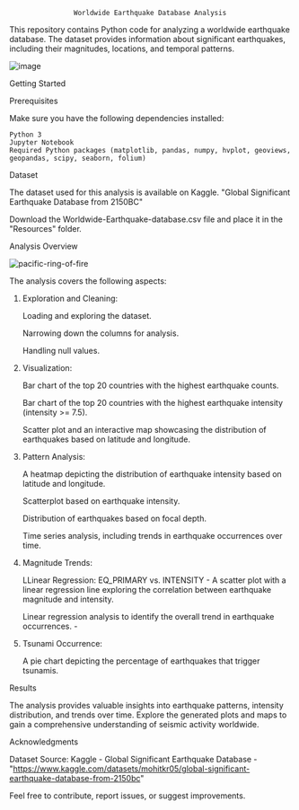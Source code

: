 					Worldwide Earthquake Database Analysis

This repository contains Python code for analyzing a worldwide earthquake database. The dataset provides information about significant earthquakes, including their magnitudes, locations, and temporal patterns.

![image](https://github.com/Ngot97/Project-1/assets/150645979/35eb3f19-c4c7-4d21-bf8b-eee9a6813975)

Getting Started

Prerequisites

Make sure you have the following dependencies installed:

	Python 3
	Jupyter Notebook
	Required Python packages (matplotlib, pandas, numpy, hvplot, geoviews, geopandas, scipy, seaborn, folium)

Dataset

The dataset used for this analysis is available on Kaggle. "Global Significant Earthquake Database from 2150BC" 

Download the Worldwide-Earthquake-database.csv file and place it in the "Resources" folder.

Analysis Overview

![pacific-ring-of-fire](https://github.com/Ngot97/Project-1/assets/150645979/814b6be3-06ce-482b-964b-d166ccdd2c1e)

The analysis covers the following aspects:

1. Exploration and Cleaning:
   
	Loading and exploring the dataset.

	Narrowing down the columns for analysis.
	
 	Handling null values.

2. Visualization:
   
	Bar chart of the top 20 countries with the highest earthquake counts.
	
 	Bar chart of the top 20 countries with the highest earthquake intensity (intensity >= 7.5).
	
 	Scatter plot and an interactive map showcasing the distribution of earthquakes based on latitude and longitude.

3. Pattern Analysis:
	
	A heatmap depicting the distribution of earthquake intensity based on latitude and longitude.
	
 	Scatterplot based on earthquake intensity.
	
 	Distribution of earthquakes based on focal depth.
	
	Time series analysis, including trends in earthquake occurrences over time.


5. Magnitude Trends:
	
 	LLinear Regression: EQ_PRIMARY vs. INTENSITY - A scatter plot with a linear regression line exploring the correlation between earthquake magnitude and intensity.
	
 	Linear regression analysis to identify the overall trend in earthquake occurrences. - 

6. Tsunami Occurrence:
   
	A pie chart depicting the percentage of earthquakes that trigger tsunamis.

Results

The analysis provides valuable insights into earthquake patterns, intensity distribution, and trends over time. Explore the generated plots and maps to gain a comprehensive understanding of seismic activity worldwide.


Acknowledgments

Dataset Source: Kaggle - Global Significant Earthquake Database - "https://www.kaggle.com/datasets/mohitkr05/global-significant-earthquake-database-from-2150bc"

Feel free to contribute, report issues, or suggest improvements.

